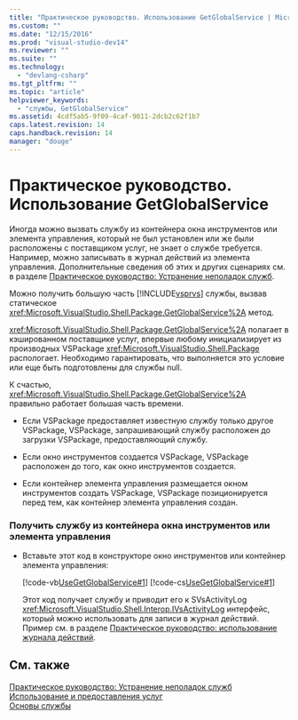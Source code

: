 ```yaml
---
title: "Практическое руководство. Использование GetGlobalService | Microsoft Docs"
ms.custom: ""
ms.date: "12/15/2016"
ms.prod: "visual-studio-dev14"
ms.reviewer: ""
ms.suite: ""
ms.technology: 
  - "devlang-csharp"
ms.tgt_pltfrm: ""
ms.topic: "article"
helpviewer_keywords: 
  - "службы, GetGlobalService"
ms.assetid: 4cdf5ab5-9f09-4caf-9011-2dcb2c62f1b7
caps.latest.revision: 14
caps.handback.revision: 14
manager: "douge"
---
```

# Практическое руководство. Использование GetGlobalService
Иногда можно вызвать службу из контейнера окна инструментов или элемента управления, который не был установлен или же были расположены с поставщиком услуг, не знает о службе требуется.  Например, можно записывать в журнал действий из элемента управления.  Дополнительные сведения об этих и других сценариях см. в разделе [Практическое руководство: Устранение неполадок служб](../Topic/How%20to:%20Troubleshoot%20Services.md).  
  
 Можно получить большую часть [!INCLUDE[vsprvs](../assembler/masm/includes/vsprvs_md.md)] службы, вызвав статическое  <xref:Microsoft.VisualStudio.Shell.Package.GetGlobalService%2A> метод.  
  
 <xref:Microsoft.VisualStudio.Shell.Package.GetGlobalService%2A> полагает в кэшированном поставщике услуг, впервые любому инициализирует из производных VSPackage  <xref:Microsoft.VisualStudio.Shell.Package> распологает.  Необходимо гарантировать, что выполняется это условие или еще быть подготовлены для службы null.  
  
 К счастью, <xref:Microsoft.VisualStudio.Shell.Package.GetGlobalService%2A> правильно работает большая часть времени.  
  
-   Если VSPackage предоставляет известную службу только другое VSPackage, VSPackage, запрашивающий службу расположен до загрузки VSPackage, предоставляющий службу.  
  
-   Если окно инструментов создается VSPackage, VSPackage расположен до того, как окно инструментов создается.  
  
-   Если контейнер элемента управления размещается окном инструментов создать VSPackage, VSPackage позиционируется перед тем, как контейнер элемента управления создан.  
  
### Получить службу из контейнера окна инструментов или элемента управления  
  
-   Вставьте этот код в конструкторе окно инструментов или контейнер элемента управления:  
  
     [!code-vb[UseGetGlobalService#1](../misc/codesnippet/VisualBasic/how-to-use-getglobalservice_1.vb)]
     [!code-cs[UseGetGlobalService#1](../misc/codesnippet/CSharp/how-to-use-getglobalservice_1.cs)]  
  
     Этот код получает службу и приводит его к SVsActivityLog <xref:Microsoft.VisualStudio.Shell.Interop.IVsActivityLog> интерфейс, который можно использовать для записи в журнал действий.  Пример см. в разделе [Практическое руководство: использование журнала действий](../Topic/How%20to:%20Use%20the%20Activity%20Log.md).  
  
## См. также  
 [Практическое руководство: Устранение неполадок служб](../Topic/How%20to:%20Troubleshoot%20Services.md)   
 [Использование и предоставления услуг](../Topic/Using%20and%20Providing%20Services.md)   
 [Основы службы](../Topic/Service%20Essentials.md)